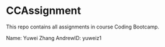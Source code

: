 # CCAssignment

This repo contains all assignments in course Coding Bootcamp. 

Name: Yuwei Zhang
AndrewID: yuweiz1
